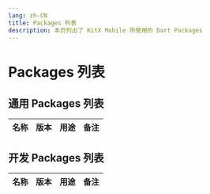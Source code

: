 ```yaml
---
lang: zh-CN
title: Packages 列表
description: 本页列出了 KitX Mobile 所使用的 Dart Packages
---
```


<script setup>
// 用于生成 Packages 列表
import { h } from 'vue'

var icon_url = "https://shields.io/pub/v/";
var pub_url = "https://pub.flutter-io.cn/packages/";

const L = (props, _) => h(
    'tr',
    [
        h('td', props.n),
        h(
            'td',
            [
                props.v,
                h("br"),
                h("a", {href: pub_url + props.n}, h("img", {src: icon_url+props.n + "?label="}))
            ]
        ),
        h('td', props.u),
        h('td', props.m ? props.m : "暂无"),
    ]
)
</script>

# Packages 列表

## 通用 Packages 列表

<table>
<thead><tr><th>名称</th><th>版本</th><th>用途</th><th>备注</th></tr></thead>
<tbody>
<L n="get" v="^4.6.5" u="更好的国际化, 路由, ..." />
<L n="network_info_plus" v="^1.3.0" u="获取网络信息" m="由于新版 targetSDK 限制, 最高 2.1.4+1" />
<L n="device_info_plus" v="^8.0.0" u="获取设备信息" />
<L n="flutter_logs" v="^2.1.7" u="日志" />
<L n="sms_receiver" v="^0.4.1" u="短信接收" m="未启用" />
<L n="permission_handler" v="^8.1.4+2" u="权限管理" m="未启用" />
<L n="mac_address" v="^1.0.0" u="获取 MAC" />
<L n="community_material_icon" v="^5.9.55" u="由社区贡献的 Material Design 图标" />
<L n="flutter_blue_plus" v="^1.4.0" u="蓝牙支持" />
<L n="sensors_plus" v="^2.0.1" u="传感器支持" />
<L n="vibration" v="^1.7.6" u="手机震动支持" />
<L n="battery_plus" v="^1.7.6" u="获取电池数据" m="未启用" />
<L n="built_value" v="^8.4.3" u="JSON 序列化支持" />
<L n="built_collection" v="^5.1.1" u="JSON 序列化支持" />
</tbody>
</table>

## 开发 Packages 列表

<table>
<thead><tr><th>名称</th><th>版本</th><th>用途</th><th>备注</th></tr></thead>
<tbody>
<L n="build_runner" v="^2.3.3" u="Build 工具" m="built_value 依赖" />
<L n="flutter_gen" v="^5.1.0" u="生成工具" m="build_runner 依赖" />
<L n="built_value_generator" v="^8.4.2" u="生成工具" m="built_value 依赖" />
</tbody>
</table>
